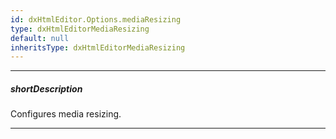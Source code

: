 ```yaml
---
id: dxHtmlEditor.Options.mediaResizing
type: dxHtmlEditorMediaResizing
default: null
inheritsType: dxHtmlEditorMediaResizing
---
```

---
##### shortDescription
Configures media resizing.

---
<!--
TODO: This is the demo desc. Replace it with a View Demo button when there is a demo

Set the [mediaResizing](/api-reference/10%20UI%20Widgets/dxHtmlEditor/1%20Configuration/mediaResizing/mediaResizing.md '/Documentation/ApiReference/UI_Widgets/dxHtmlEditor/Configuration/mediaResizing/').**enabled** to **true** to allow users to resize images in the **HtmlEditor**.
-->